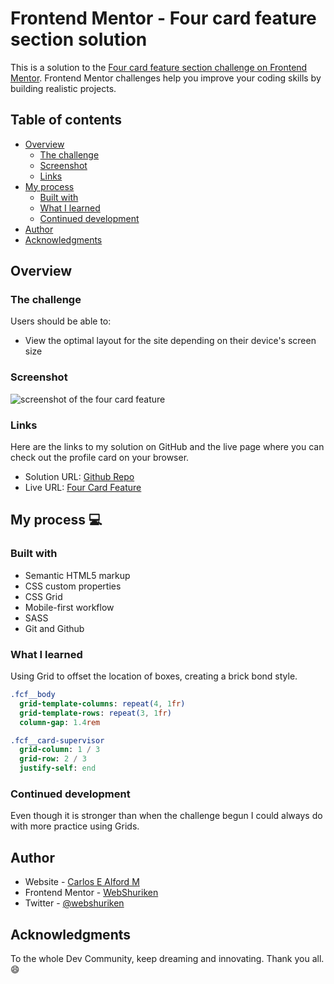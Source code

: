 # Frontend Mentor - Four card feature section solution

This is a solution to the [Four card feature section challenge on Frontend Mentor](https://www.frontendmentor.io/challenges/four-card-feature-section-weK1eFYK). Frontend Mentor challenges help you improve your coding skills by building realistic projects.

## Table of contents

- [Overview](#overview)
  - [The challenge](#the-challenge)
  - [Screenshot](#screenshot)
  - [Links](#links)
- [My process](#my-process)
  - [Built with](#built-with)
  - [What I learned](#what-i-learned)
  - [Continued development](#continued-development)
- [Author](#author)
- [Acknowledgments](#acknowledgments)

## Overview

### The challenge

Users should be able to:

- View the optimal layout for the site depending on their device's screen size

### Screenshot

![screenshot of the four card feature](./screenshot.png)

### Links

Here are the links to my solution on GitHub and the live page where you can check out the profile card on your browser.

- Solution URL: [Github Repo](https://github.com/webshuriken/frontend-mentor-my-solutions/tree/main/four-card-feature)
- Live URL: [Four Card Feature](https://webshuriken.github.io/frontend-mentor-my-solutions/four-card-feature/)

## My process :computer:

### Built with

- Semantic HTML5 markup
- CSS custom properties
- CSS Grid
- Mobile-first workflow
- SASS
- Git and Github

### What I learned

Using Grid to offset the location of boxes, creating a
brick bond style.

```sass
.fcf__body
  grid-template-columns: repeat(4, 1fr)
  grid-template-rows: repeat(3, 1fr)
  column-gap: 1.4rem

.fcf__card-supervisor
  grid-column: 1 / 3
  grid-row: 2 / 3
  justify-self: end
```

### Continued development

Even though it is stronger than when the challenge begun I could always do with more practice using Grids.

## Author

- Website - [Carlos E Alford M](https://carlosealford.com)
- Frontend Mentor - [WebShuriken](https://www.frontendmentor.io/profile/WebShuriken)
- Twitter - [@webshuriken](https://www.twitter.com/webshuriken)

## Acknowledgments

To the whole Dev Community, keep dreaming and innovating. Thank you all. :smile:
